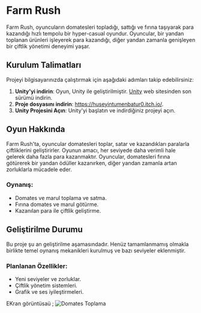 # Farm Rush

Farm Rush, oyuncuların domatesleri topladığı, sattığı ve fırına taşıyarak para kazandığı hızlı tempolu bir hyper-casual oyundur. Oyuncular, bir yandan toplanan ürünleri işleyerek para kazandığı, diğer yandan zamanla genişleyen bir çiftlik yönetimi deneyimi yaşar.

## Kurulum Talimatları

Projeyi bilgisayarınızda çalıştırmak için aşağıdaki adımları takip edebilirsiniz:

1. **Unity'yi indirin**: Oyun, Unity ile geliştirilmiştir. [Unity](https://unity.com/) web sitesinden son sürümü indirin.
2. **Proje dosyasını indirin**: https://huseyintumenbatur0.itch.io/.
3. **Unity Projesini Açın**: Unity'yi başlatın ve indirdiğiniz projeyi açın.

## Oyun Hakkında

Farm Rush'ta, oyuncular domatesleri toplar, satar ve kazandıkları paralarla çiftliklerini geliştirirler. Oyunun amacı, her seviyede daha verimli hale gelerek daha fazla para kazanmaktır. Oyuncular, domatesleri fırına götürerek bir yandan ödüller kazanırken, diğer yandan zamanla artan zorluklarla mücadele eder.

### Oynanış:
- Domates ve marul  toplama ve satma.
- Fırına domates ve marul götürme.
- Kazanılan para ile çiftlik geliştirme.

## Geliştirilme Durumu

Bu proje şu an geliştirilme aşamasındadır. Henüz tamamlanmamış olmakla birlikte temel oynanış mekanikleri kurulmuş ve bazı seviyeler eklenmiştir.

### Planlanan Özellikler:
- Yeni seviyeler ve zorluklar.
- Çiftlik yönetim sistemleri.
- Grafik ve ses iyileştirmeleri.

EKran görüntüsaü ;
![Domates Toplama](ekran1.png)

